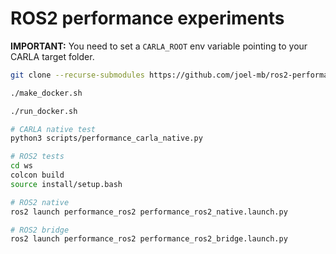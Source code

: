 # ROS2 performance experiments

**IMPORTANT:** You need to set a `CARLA_ROOT` env variable pointing to your CARLA target folder.

```bash
git clone --recurse-submodules https://github.com/joel-mb/ros2-performance && cd ros2-performance
```

```bash
./make_docker.sh
```

```bash
./run_docker.sh

# CARLA native test
python3 scripts/performance_carla_native.py

# ROS2 tests
cd ws
colcon build
source install/setup.bash

# ROS2 native
ros2 launch performance_ros2 performance_ros2_native.launch.py

# ROS2 bridge
ros2 launch performance_ros2 performance_ros2_bridge.launch.py
```
